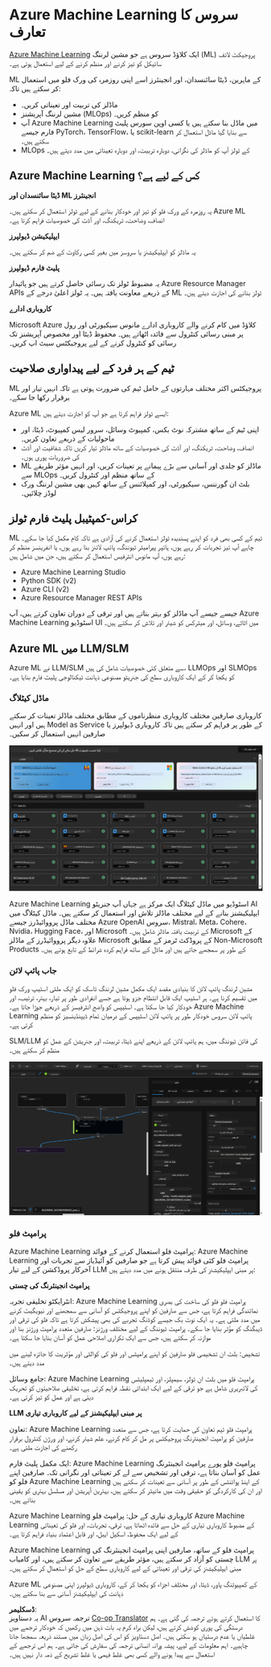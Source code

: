 <!--
CO_OP_TRANSLATOR_METADATA:
{
  "original_hash": "315566447513c4c6215ea5a004315e4f",
  "translation_date": "2025-04-03T08:25:43+00:00",
  "source_file": "md\\03.FineTuning\\Introduce_AzureML.md",
  "language_code": "ur"
}
-->
# **Azure Machine Learning سروس کا تعارف**

[Azure Machine Learning](https://ml.azure.com?WT.mc_id=aiml-138114-kinfeylo) ایک کلاؤڈ سروس ہے جو مشین لرننگ (ML) پروجیکٹ لائف سائیکل کو تیز کرنے اور منظم کرنے کے لیے استعمال ہوتی ہے۔

ML کے ماہرین، ڈیٹا سائنسدان، اور انجینئرز اسے اپنی روزمرہ کی ورک فلو میں استعمال کر سکتے ہیں تاکہ:

- ماڈلز کی تربیت اور تعیناتی کریں۔
- مشین لرننگ آپریشنز (MLOps) کو منظم کریں۔
- آپ Azure Machine Learning میں ماڈل بنا سکتے ہیں یا کسی اوپن سورس پلیٹ فارم جیسے PyTorch، TensorFlow، یا scikit-learn سے بنایا گیا ماڈل استعمال کر سکتے ہیں۔
- MLOps کے ٹولز آپ کو ماڈلز کی نگرانی، دوبارہ تربیت، اور دوبارہ تعیناتی میں مدد دیتے ہیں۔

## Azure Machine Learning کس کے لیے ہے؟

**ڈیٹا سائنسدان اور ML انجینئرز**

یہ روزمرہ کے ورک فلو کو تیز اور خودکار بنانے کے لیے ٹولز استعمال کر سکتے ہیں۔
Azure ML انصاف، وضاحت، ٹریکنگ، اور آڈٹ کی خصوصیات فراہم کرتا ہے۔

**ایپلیکیشن ڈیولپرز**

یہ ماڈلز کو ایپلیکیشنز یا سروسز میں بغیر کسی رکاوٹ کے ضم کر سکتے ہیں۔

**پلیٹ فارم ڈیولپرز**

یہ مضبوط ٹولز تک رسائی حاصل کرتے ہیں جو پائیدار Azure Resource Manager APIs کے ذریعے معاونت یافتہ ہیں۔
یہ ٹولز اعلیٰ درجے کے ML ٹولز بنانے کی اجازت دیتے ہیں۔

**کاروباری ادارے**

Microsoft Azure کلاؤڈ میں کام کرنے والے کاروباری ادارے مانوس سیکیورٹی اور رول پر مبنی رسائی کنٹرول سے فائدہ اٹھاتے ہیں۔
محفوظ ڈیٹا اور مخصوص آپریشنز تک رسائی کو کنٹرول کرنے کے لیے پروجیکٹس سیٹ اپ کریں۔

## ٹیم کے ہر فرد کے لیے پیداواری صلاحیت

ML پروجیکٹس اکثر مختلف مہارتوں کے حامل ٹیم کی ضرورت ہوتی ہے تاکہ انہیں تیار اور برقرار رکھا جا سکے۔

Azure ML ایسے ٹولز فراہم کرتا ہے جو آپ کو اجازت دیتے ہیں:
- اپنی ٹیم کے ساتھ مشترکہ نوٹ بکس، کمپیوٹ وسائل، سرور لیس کمپیوٹ، ڈیٹا، اور ماحولیات کے ذریعے تعاون کریں۔
- انصاف، وضاحت، ٹریکنگ، اور آڈٹ کی خصوصیات کے ساتھ ماڈلز تیار کریں تاکہ شفافیت اور آڈٹ کی ضروریات پوری ہوں۔
- ML ماڈلز کو جلدی اور آسانی سے بڑے پیمانے پر تعینات کریں، اور انہیں مؤثر طریقے سے MLOps کے ساتھ منظم اور کنٹرول کریں۔
- بلٹ ان گورننس، سیکیورٹی، اور کمپلائنس کے ساتھ کہیں بھی مشین لرننگ ورک لوڈز چلائیں۔

## کراس-کمپٹیبل پلیٹ فارم ٹولز

ML ٹیم کے کسی بھی فرد کو اپنے پسندیدہ ٹولز استعمال کرنے کی آزادی ہے تاکہ کام مکمل کیا جا سکے۔
چاہے آپ تیز تجربات کر رہے ہوں، ہائپر پیرامیٹر ٹیوننگ، پائپ لائنز بنا رہے ہوں، یا انفرینسز منظم کر رہے ہوں، آپ مانوس انٹرفیس استعمال کر سکتے ہیں، جن میں شامل ہیں:
- Azure Machine Learning Studio
- Python SDK (v2)
- Azure CLI (v2)
- Azure Resource Manager REST APIs

جیسے جیسے آپ ماڈلز کو بہتر بناتے ہیں اور ترقی کے دوران تعاون کرتے ہیں، آپ Azure Machine Learning اسٹوڈیو UI میں اثاثے، وسائل، اور میٹرکس کو شیئر اور تلاش کر سکتے ہیں۔

## **Azure ML میں LLM/SLM**

Azure ML نے LLM/SLM سے متعلق کئی خصوصیات شامل کی ہیں، LLMOps اور SLMOps کو یکجا کر کے ایک کاروباری سطح کی جنریٹو مصنوعی ذہانت ٹیکنالوجی پلیٹ فارم بنایا ہے۔

### **ماڈل کیٹلاگ**

کاروباری صارفین مختلف کاروباری منظرناموں کے مطابق مختلف ماڈلز تعینات کر سکتے ہیں اور انہیں Model as Service کے طور پر فراہم کر سکتے ہیں تاکہ کاروباری ڈیولپرز یا صارفین انہیں استعمال کر سکیں۔

![models](../../../../translated_images/models.2450411eac222e539ffb55785a8f550d01be1030bd8eb67c9c4f9ae4ca5d64be.ur.png)

Azure Machine Learning اسٹوڈیو میں ماڈل کیٹلاگ ایک مرکز ہے جہاں آپ جنریٹو AI ایپلیکیشنز بنانے کے لیے مختلف ماڈلز تلاش اور استعمال کر سکتے ہیں۔ ماڈل کیٹلاگ میں مختلف ماڈل پرووائیڈرز جیسے Azure OpenAI سروس، Mistral، Meta، Cohere، Nvidia، Hugging Face، اور Microsoft کے تربیت یافتہ ماڈلز شامل ہیں۔ Microsoft کے علاوہ دیگر پرووائیڈرز کے ماڈلز Microsoft کے پروڈکٹ ٹرمز کے مطابق Non-Microsoft Products کے طور پر سمجھے جاتے ہیں اور ماڈل کے ساتھ فراہم کردہ شرائط کے تابع ہوتے ہیں۔

### **جاب پائپ لائن**

مشین لرننگ پائپ لائن کا بنیادی مقصد ایک مکمل مشین لرننگ ٹاسک کو ایک ملٹی اسٹیپ ورک فلو میں تقسیم کرنا ہے۔ ہر اسٹیپ ایک قابل انتظام جزو ہوتا ہے جسے انفرادی طور پر تیار، بہتر، ترتیب، اور خودکار کیا جا سکتا ہے۔ اسٹیپس کو واضح انٹرفیسز کے ذریعے جوڑا جاتا ہے۔ Azure Machine Learning پائپ لائن سروس خودکار طور پر پائپ لائن اسٹیپس کے درمیان تمام ڈیپنڈینسیز کو منظم کرتی ہے۔

SLM/LLM کی فائن ٹیوننگ میں، ہم پائپ لائن کے ذریعے اپنے ڈیٹا، تربیت، اور جنریشن کے عمل کو منظم کر سکتے ہیں۔

![finetuning](../../../../translated_images/finetuning.b52e4aa971dfd8d3c668db913a2b419380533bd3a920d227ec19c078b7b3f309.ur.png)

### **پرامپٹ فلو**

Azure Machine Learning پرامپٹ فلو استعمال کرنے کے فوائد:
Azure Machine Learning پرامپٹ فلو کئی فوائد پیش کرتا ہے جو صارفین کو آئیڈیاز سے تجربات اور آخرکار پروڈکشن کے لیے تیار LLM پر مبنی ایپلیکیشنز کی طرف منتقل ہونے میں مدد دیتے ہیں:

**پرامپٹ انجینئرنگ کی چستی**

انٹرایکٹو تخلیقی تجربہ: Azure Machine Learning پرامپٹ فلو فلو کی ساخت کی بصری نمائندگی فراہم کرتا ہے، جس سے صارفین کو اپنے پروجیکٹس کو آسانی سے سمجھنے اور نیویگیٹ کرنے میں مدد ملتی ہے۔ یہ ایک نوٹ بک جیسے کوڈنگ تجربے کی بھی پیشکش کرتا ہے تاکہ فلو کی ترقی اور ڈیبگنگ کو مؤثر بنایا جا سکے۔
پرامپٹ ٹیوننگ کے لیے مختلف ورژنز: صارفین متعدد پرامپٹ ورژنز بنا اور موازنہ کر سکتے ہیں، جس سے ایک تکراری اصلاحی عمل کو آسان بنایا جا سکتا ہے۔

تشخیص: بلٹ ان تشخیصی فلو صارفین کو اپنے پرامپٹس اور فلو کی کوالٹی اور مؤثریت کا جائزہ لینے میں مدد دیتے ہیں۔

جامع وسائل: Azure Machine Learning پرامپٹ فلو میں بلٹ ان ٹولز، سیمپلز، اور ٹیمپلیٹس کی لائبریری شامل ہے جو ترقی کے لیے ایک ابتدائی نقطہ فراہم کرتی ہے، تخلیقی صلاحیتوں کو تحریک دیتی ہے اور عمل کو تیز کرتی ہے۔

**LLM پر مبنی ایپلیکیشنز کے لیے کاروباری تیاری**

تعاون: Azure Machine Learning پرامپٹ فلو ٹیم تعاون کی حمایت کرتا ہے، جس سے متعدد صارفین کو پرامپٹ انجینئرنگ پروجیکٹس پر مل کر کام کرنے، علم شیئر کرنے، اور ورژن کنٹرول برقرار رکھنے کی اجازت ملتی ہے۔

ایک مکمل پلیٹ فارم: Azure Machine Learning پرامپٹ فلو پورے پرامپٹ انجینئرنگ عمل کو آسان بناتا ہے، ترقی اور تشخیص سے لے کر تعیناتی اور نگرانی تک۔ صارفین اپنے فلو کو Azure Machine Learning کے اینڈ پوائنٹس کے طور پر آسانی سے تعینات کر سکتے ہیں اور ان کی کارکردگی کو حقیقی وقت میں مانیٹر کر سکتے ہیں، بہترین آپریشن اور مسلسل بہتری کو یقینی بناتے ہیں۔

Azure Machine Learning کاروباری تیاری کے حل: پرامپٹ فلو Azure Machine Learning کے مضبوط کاروباری تیاری کے حل سے فائدہ اٹھاتا ہے، ترقی، تجربات، اور فلو کی تعیناتی کے لیے ایک محفوظ، اسکیل ایبل، اور قابل اعتماد بنیاد فراہم کرتا ہے۔

Azure Machine Learning پرامپٹ فلو کے ساتھ، صارفین اپنی پرامپٹ انجینئرنگ کی چستی کو آزاد کر سکتے ہیں، مؤثر طریقے سے تعاون کر سکتے ہیں، اور کامیاب LLM پر مبنی ایپلیکیشنز کی ترقی اور تعیناتی کے لیے کاروباری سطح کے حل کو استعمال کر سکتے ہیں۔

Azure ML کے کمپیوٹنگ پاور، ڈیٹا، اور مختلف اجزاء کو یکجا کر کے، کاروباری ڈیولپرز اپنی مصنوعی ذہانت کی ایپلیکیشنز آسانی سے بنا سکتے ہیں۔

**ڈسکلیمر**:  
یہ دستاویز AI ترجمہ سروس [Co-op Translator](https://github.com/Azure/co-op-translator) کا استعمال کرتے ہوئے ترجمہ کی گئی ہے۔ ہم درستگی کی پوری کوشش کرتے ہیں، لیکن براہ کرم یہ بات ذہن میں رکھیں کہ خودکار ترجمے میں غلطیاں یا عدم درستیاں ہو سکتی ہیں۔ اصل دستاویز کو اس کی اصل زبان میں مستند ذریعہ سمجھا جانا چاہیے۔ اہم معلومات کے لیے، پیشہ ورانہ انسانی ترجمہ کی سفارش کی جاتی ہے۔ ہم اس ترجمے کے استعمال سے پیدا ہونے والے کسی بھی غلط فہمی یا غلط تشریح کے ذمہ دار نہیں ہیں۔